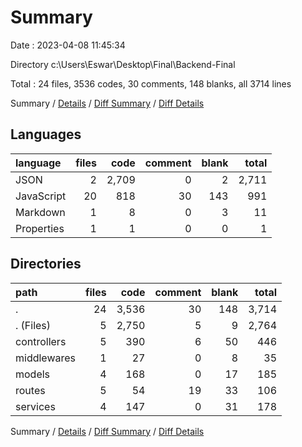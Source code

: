 # Summary

Date : 2023-04-08 11:45:34

Directory c:\\Users\\Eswar\\Desktop\\Final\\Backend-Final

Total : 24 files,  3536 codes, 30 comments, 148 blanks, all 3714 lines

Summary / [Details](details.md) / [Diff Summary](diff.md) / [Diff Details](diff-details.md)

## Languages
| language | files | code | comment | blank | total |
| :--- | ---: | ---: | ---: | ---: | ---: |
| JSON | 2 | 2,709 | 0 | 2 | 2,711 |
| JavaScript | 20 | 818 | 30 | 143 | 991 |
| Markdown | 1 | 8 | 0 | 3 | 11 |
| Properties | 1 | 1 | 0 | 0 | 1 |

## Directories
| path | files | code | comment | blank | total |
| :--- | ---: | ---: | ---: | ---: | ---: |
| . | 24 | 3,536 | 30 | 148 | 3,714 |
| . (Files) | 5 | 2,750 | 5 | 9 | 2,764 |
| controllers | 5 | 390 | 6 | 50 | 446 |
| middlewares | 1 | 27 | 0 | 8 | 35 |
| models | 4 | 168 | 0 | 17 | 185 |
| routes | 5 | 54 | 19 | 33 | 106 |
| services | 4 | 147 | 0 | 31 | 178 |

Summary / [Details](details.md) / [Diff Summary](diff.md) / [Diff Details](diff-details.md)